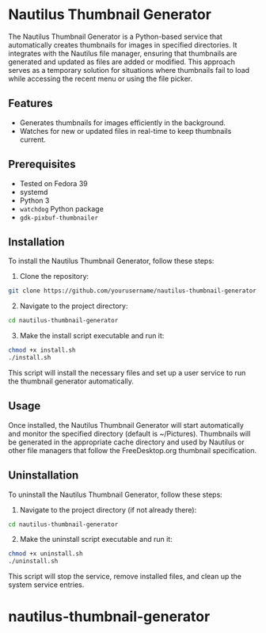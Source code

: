 # Nautilus Thumbnail Generator

The Nautilus Thumbnail Generator is a Python-based service that automatically creates thumbnails for images in specified directories. It integrates with the Nautilus file manager, ensuring that thumbnails are generated and updated as files are added or modified.
This approach serves as a temporary solution for situations where thumbnails fail to load while accessing the recent menu or using the file picker.

## Features

- Generates thumbnails for images efficiently in the background.
- Watches for new or updated files in real-time to keep thumbnails current.

## Prerequisites

- Tested on Fedora 39
- systemd
- Python 3
- `watchdog` Python package
- `gdk-pixbuf-thumbnailer`

## Installation

To install the Nautilus Thumbnail Generator, follow these steps:

1. Clone the repository:

```bash
git clone https://github.com/yourusername/nautilus-thumbnail-generator.git
```

2. Navigate to the project directory:

```bash
cd nautilus-thumbnail-generator
```

3. Make the install script executable and run it:

```bash
chmod +x install.sh
./install.sh
```

This script will install the necessary files and set up a user service to run the thumbnail generator automatically.

## Usage

Once installed, the Nautilus Thumbnail Generator will start automatically and monitor the specified directory (default is ~/Pictures). Thumbnails will be generated in the appropriate cache directory and used by Nautilus or other file managers that follow the FreeDesktop.org thumbnail specification.

## Uninstallation

To uninstall the Nautilus Thumbnail Generator, follow these steps:

1. Navigate to the project directory (if not already there):

```bash
cd nautilus-thumbnail-generator
```

2. Make the uninstall script executable and run it:

```bash
chmod +x uninstall.sh
./uninstall.sh
```

This script will stop the service, remove installed files, and clean up the system service entries.
# nautilus-thumbnail-generator
